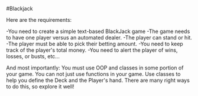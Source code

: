 #Blackjack

Here are the requirements:

-You need to create a simple text-based BlackJack game
-The game needs to have one player versus an automated dealer.
-The player can stand or hit.
-The player must be able to pick their betting amount.
-You need to keep track of the player's total money.
-You need to alert the player of wins, losses, or busts, etc...

And most importantly:
You must use OOP and classes in some portion of your game. You can not just use functions in your game. Use classes to help you define the Deck and the Player's hand. There are many right ways to do this, so explore it well!
